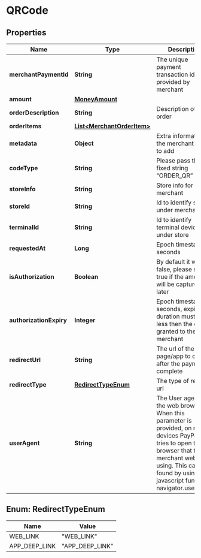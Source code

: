 
# QRCode

## Properties
Name | Type | Description | Notes
------------ | ------------- | ------------- | -------------
**merchantPaymentId** | **String** | The unique payment transaction id provided by merchant |  Required
**amount** | [**MoneyAmount**](MoneyAmount.md) |  |  Required
**orderDescription** | **String** | Description of the order |  
**orderItems** | [**List&lt;MerchantOrderItem&gt;**](MerchantOrderItem.md) |  |  
**metadata** | **Object** | Extra information the merchant want to add | 
**codeType** | **String** | Please pass the fixed string “ORDER_QR” | Required
**storeInfo** | **String** | Store info for the merchant |  
**storeId** | **String** | Id to identify store under merchant | 
**terminalId** | **String** | Id to identify terminal device under store | 
**requestedAt** | **Long** | Epoch timestamp in seconds | 
**isAuthorization** | **Boolean** | By default it will be false, please set true if the amount will be captured later | 
**authorizationExpiry** | **Integer** | Epoch timestamp in seconds, expiry duration must be less then the expiry granted to the merchant | 
**redirectUrl** | **String** | The url of the page/app to open after the payment is complete |  
**redirectType** | [**RedirectTypeEnum**](#RedirectTypeEnum) | The type of redirect url |  
**userAgent** | **String** | The User agent of the web browser. When this parameter is provided, on mobile devices PayPay tries to open the browser that the merchant website is using. This can be found by using the javascript function navigator.userAgent | 



<a name="RedirectTypeEnum"></a>
## Enum: RedirectTypeEnum
Name | Value
---- | -----
WEB_LINK | &quot;WEB_LINK&quot;
APP_DEEP_LINK | &quot;APP_DEEP_LINK&quot;



